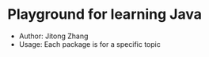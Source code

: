 # Playground for learning Java
* Author: Jitong Zhang
* Usage: Each package is for a specific topic 